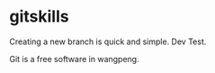 # gitskills
Creating a new branch is quick and simple.
Dev Test.

Git is a free software in wangpeng.
